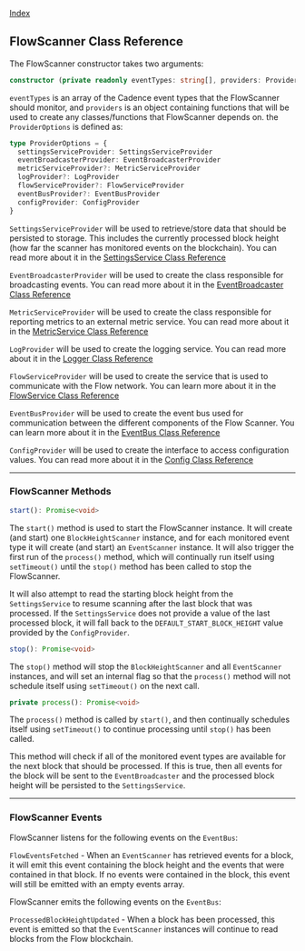[Index](../index.md)

## FlowScanner Class Reference

The FlowScanner constructor takes two arguments:

```typescript
constructor (private readonly eventTypes: string[], providers: ProviderOptions)
```

`eventTypes` is an array of the Cadence event types that the FlowScanner should monitor, and `providers` is an object containing functions that will be used to create any classes/functions that FlowScanner depends on. the `ProviderOptions` is defined as:

```typescript
type ProviderOptions = {
  settingsServiceProvider: SettingsServiceProvider
  eventBroadcasterProvider: EventBroadcasterProvider
  metricServiceProvider?: MetricServiceProvider
  logProvider?: LogProvider
  flowServiceProvider?: FlowServiceProvider
  eventBusProvider?: EventBusProvider
  configProvider: ConfigProvider
}
```

`SettingsServiceProvider` will be used to retrieve/store data that should be persisted to storage. This includes the currently processed block height (how far the scanner has monitored events on the blockchain). You can read more about it in the [SettingsService Class Reference](settings-service.md)

`EventBroadcasterProvider` will be used to create the class responsible for broadcasting events. You can read more about it in the [EventBroadcaster Class Reference](event-broadcaster.md)

`MetricServiceProvider` will be used to create the class responsible for reporting metrics to an external metric service. You can read more about it in the [MetricService Class Reference](metric-service.md)

`LogProvider` will be used to create the logging service. You can read more about it in the [Logger Class Reference](logger.md)

`FlowServiceProvider` will be used to create the service that is used to communicate with the Flow network. You can learn more about it in the [FlowService Class Reference](flow-service.md)

`EventBusProvider` will be used to create the event bus used for communication between the different components of the Flow Scanner. You can learn more about it in the [EventBus Class Reference](event-bus.md)

`ConfigProvider` will be used to create the interface to access configuration values. You can read more about it in the [Config Class Reference](config.md)

---

### FlowScanner Methods

```typescript
start(): Promise<void>
```

The `start()` method is used to start the FlowScanner instance. It will create (and start) one `BlockHeightScanner` instance, and for each monitored event type it will create (and start) an `EventScanner` instance. It will also trigger the first run of the `process()` method, which will continually run itself using `setTimeout()` until the `stop()` method has been called to stop the FlowScanner.

It will also attempt to read the starting block height from the `SettingsService` to resume scanning after the last block that was processed. If the `SettingsService` does not provide a value of the last processed block, it will fall back to the `DEFAULT_START_BLOCK_HEIGHT` value provided by the `ConfigProvider`.

```typescript
stop(): Promise<void>
```

The `stop()` method will stop the `BlockHeightScanner` and all `EventScanner` instances, and will set an internal flag so that the `process()` method will not schedule itself using `setTimeout()` on the next call.

```typescript
private process(): Promise<void>
```

The `process()` method is called by `start()`, and then continually schedules itself using `setTimeout()` to continue processing until `stop()` has been called.

This method will check if all of the monitored event types are available for the next block that should be processed. If this is true, then all events for the block will be sent to the `EventBroadcaster` and the processed block height will be persisted to the `SettingsService`.

---

### FlowScanner Events

FlowScanner listens for the following events on the `EventBus`:

`FlowEventsFetched` - When an `EventScanner` has retrieved events for a block, it will emit this event containing the block height and the events that were contained in that block. If no events were contained in the block, this event will still be emitted with an empty events array.

FlowScanner emits the following events on the `EventBus`:

`ProcessedBlockHeightUpdated` -  When a block has been processed, this event is emitted so that the `EventScanner` instances will continue to read blocks from the Flow blockchain.
